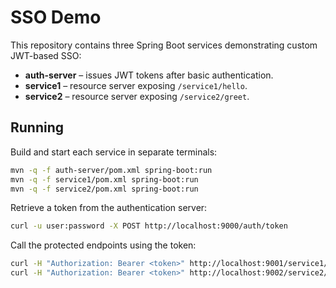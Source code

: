 # SSO Demo

This repository contains three Spring Boot services demonstrating custom JWT-based SSO:

- **auth-server** – issues JWT tokens after basic authentication.
- **service1** – resource server exposing `/service1/hello`.
- **service2** – resource server exposing `/service2/greet`.

## Running

Build and start each service in separate terminals:

```bash
mvn -q -f auth-server/pom.xml spring-boot:run
mvn -q -f service1/pom.xml spring-boot:run
mvn -q -f service2/pom.xml spring-boot:run
```

Retrieve a token from the authentication server:

```bash
curl -u user:password -X POST http://localhost:9000/auth/token
```

Call the protected endpoints using the token:

```bash
curl -H "Authorization: Bearer <token>" http://localhost:9001/service1/hello
curl -H "Authorization: Bearer <token>" http://localhost:9002/service2/greet
```
